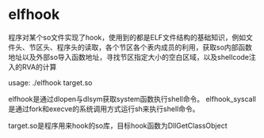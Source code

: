 # elfhook
程序对某个so文件实现了hook，使用到的都是ELF文件结构的基础知识，例如文件头、节区头、程序头的读取，各个节区各个表内成员的利用，获取so内部函数地址以及外部so导入函数地址，寻找节区指定大小的空白区域，以及shellcode注入的RVA的计算

usage: ./elfhook target.so

elfhook是通过dlopen与dlsym获取system函数执行shell命令。
elfhook_syscall是通过fork和execve的系统调用方式运行sh来执行shell命令。

target.so是程序用来hook的so库，目标hook函数为DllGetClassObject

